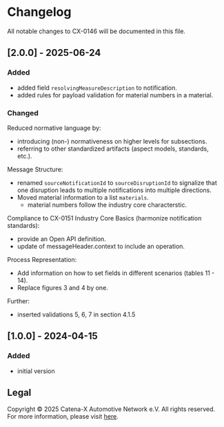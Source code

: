 # Changelog

All notable changes to CX-0146 will be documented in this file.

## [2.0.0] - 2025-06-24

### Added

- added field `resolvingMeasureDescription` to notification.
- added rules for payload validation for material numbers in a material.

### Changed

Reduced normative language by:

- introducing (non-) normativeness on higher levels for subsections.
- referring to other standardized artifacts (aspect models, standards, etc.).

Message Structure:

- renamed `sourceNotificationId` to `sourceDisruptionId` to signalize that one disruption leads to multiple notifications into multiple directions.
- Moved material information to a list `materials`.
  - material numbers follow the industry core characterstic.

Compliance to CX-0151 Industry Core Basics (harmonize notification standards):

- provide an Open API definition.
- update of messageHeader.context to include an operation.

Process Representation:

- Add information on how to set fields in different scenarios (tables 11 - 14).
- Replace figures 3 and 4 by one.

Further:

- inserted validations 5, 6, 7 in section 4.1.5

## [1.0.0] - 2024-04-15

### Added

- initial version

## Legal

Copyright © 2025 Catena-X Automotive Network e.V. All rights reserved. For more information, please visit [here](/copyright).
